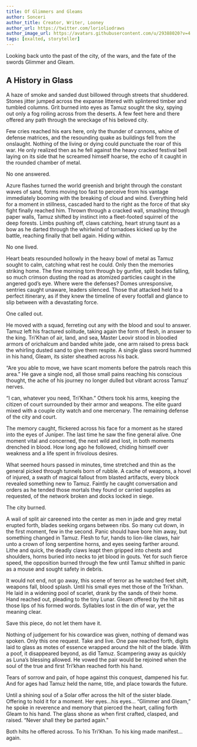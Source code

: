 ```yaml
---
title: Of Glimmers and Gleams
author: Sonceri
author_title: Creator, Writer, Looney
author_url: https://twitter.com/lorioliodraws
author_image_url: https://avatars.githubusercontent.com/u/29388020?v=4
tags: [exalted, storyteller]
---
```


Looking back unto the past of the city, of the wars, and the fate of the swords Glimmer and Gleam.

<!--truncate-->

## A History in Glass

A haze of smoke and sanded dust billowed through streets that shuddered. Stones jitter jumped across the expanse littered with splintered timber and tumbled columns. Grit burned into eyes as Tamuz sought the sky, spying out only a fog roiling across from the deserts. A few feet here and there offered any path through the wreckage of his beloved city.

Few cries reached his ears here, only the thunder of cannons, whine of defense matrices, and the resounding quake as buildings fell from the onslaught. Nothing of the living or dying could punctuate the roar of this war. He only realized then as he fell against the heavy cracked festival bell laying on its side that he screamed himself hoarse, the echo of it caught in the rounded chamber of metal.

No one answered.

Azure flashes turned the world greenish and bright through the constant waves of sand, forms moving too fast to perceive from his vantage immediately booming with the breaking of cloud and wind. Everything held for a moment in stillness, cascaded hard to the right as the force of that sky fight finally reached him. Thrown through a cracked wall, smashing through paper walls, Tamuz shifted by instinct into a fleet-footed squirrel of the deep forests. Limbs pushing off, claws catching, heart strung taunt as a bow as he darted through the whirlwind of tornadoes kicked up by the battle, reaching finally that bell again. Hiding within.

No one lived.

Heart beats resounded hollowly in the heavy bowl of metal as Tamuz sought to calm, catching what rest he could. Only then the memories striking home. The fine morning torn through by gunfire, split bodies falling, so much crimson dusting the road as atomized particles caught in the angered god’s eye. Where were the defenses? Domes unresponsive, sentries caught unaware, leaders silenced. Those that attacked held to a perfect itinerary, as if they knew the timeline of every footfall and glance to slip between with a devastating force.

One called out.

He moved with a squad, ferreting out any with the blood and soul to answer. Tamuz left his fractured solitude, taking again the form of flesh, in answer to the king. Tri’Khan of air, land, and sea, Master Leovir stood in bloodied armors of orichalcum and banded white jade, one arm raised to press back the whirling dusted sand to give them respite. A single glass sword hummed in his hand, Gleam, its sister sheathed across his back.

“Are you able to move, we have scant moments before the patrols reach this area.” He gave a single nod, all those small pains reaching his conscious thought, the ache of his journey no longer dulled but vibrant across Tamuz’ nerves.

“I can, whatever you need, Tri’Khan.” Others took his arms, keeping the citizen of court surrounded by their armor and weapons. The elite guard mixed with a couple city watch and one mercenary. The remaining defense of the city and court.

The memory caught, flickered across his face for a moment as he stared into the eyes of Juniper. The last time he saw the fine general alive. One moment vital and concerned, the next wild and lost, in both moments drenched in blood. How long ago he followed, chiding himself over weakness and a life spent in frivolous desires.

What seemed hours passed in minutes, time stretched and thin as the general picked through tunnels born of rubble. A cache of weapons, a hovel of injured, a swath of magical fallout from blasted artifacts, every block revealed something new to Tamuz. Faintly he caught conversation and orders as he tended those mortals they found or carried supplies as requested, of the network broken and docks locked in siege.

The city burned.

A wail of split air careened into the center as men in jade and grey metal erupted forth, blades seeking organs between ribs. So many cut down, in the first moment, few in the second. Panic should have bore him away, but something changed in Tamuz. Flesh to fur, hands to lion-like claws, hair unto a crown of long serpentine horns, and eyes seeing farther around. Lithe and quick, the deadly claws leapt then gripped into chests and shoulders, horns buried into necks to jet blood in gouts. Yet for such fierce speed, the opposition burned through the few until Tamuz shifted in panic as a mouse and sought safety in debris.

It would not end, not go away, this scene of terror as he watched feet shift, weapons fall, blood splash. Until his small eyes met those of the Tri’khan. He laid in a widening pool of scarlet, drank by the sands of their home. Hand reached out, pleading to the tiny Lunar. Gleam offered by the hilt as those lips of his formed words. Syllables lost in the din of war, yet the meaning clear.

Save this piece, do not let them have it.

Nothing of judgement for his cowardice was given, nothing of demand was spoken. Only this one request. Take and live. One paw reached forth, digits laid to glass as motes of essence wrapped around the hilt of the blade. With a poof, it disappeared beyond, as did Tamuz. Scampering away as quickly as Luna’s blessing allowed. He vowed the pair would be rejoined when the soul of the true and first Tri’khan reached forth his hand.

Tears of sorrow and pain, of hope against this conquest, dampened his fur. And for ages had Tamuz held the name, title, and place towards the future.

Until a shining soul of a Solar offer across the hilt of the sister blade. Offering to hold it for a moment. Her eyes…his eyes… “Glimmer and Gleam,” he spoke in reverence and memory that pierced the heart, calling forth Gleam to his hand. The glass shone as when first crafted, clasped, and raised. “Never shall they be parted again.”

Both hilts he offered across. To his Tri’Khan. To his king made manifest…again.
